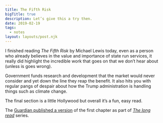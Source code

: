 ```yaml
---
title: The Fifth Risk
bigTitle: true
description: Let’s give this a try then.
date: 2019-02-19
tags:
  - notes
layout: layouts/post.njk
---
```


I finished reading _The Fifth Risk_ by Michael Lewis today, even as a person who already believes in the value and importance of state run services, it really did highlight the incredible work that goes on that we don’t hear about (unless is goes wrong).

Government funds research and development that the market would never consider and yet down the line they reap the benefit. It also hits you with regular pangs of despair about how the Trump admin&shy;istration is handling things such as climate change.

The final section is a little Hollywood but overall it’s a fun, easy read.

The [Guardian published a version](https://www.theguardian.com/news/2018/sep/27/this-guy-doesnt-know-anything-the-inside-story-of-trumps-shambolic-transition-team) of the first chapter as part of _[The long read](https://www.theguardian.com/news/series/the-long-read)_ series.
